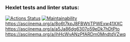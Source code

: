 ### Hexlet tests and linter status:
[![Actions Status](https://github.com/ILYA9090/frontend-project-44/workflows/hexlet-check/badge.svg)](https://github.com/ILYA9090/frontend-project-44/actions)
[![Maintainability](https://api.codeclimate.com/v1/badges/fa4a018621bbe9ba6a0c/maintainability)](https://codeclimate.com/github/ILYA9090/frontend-project-44/maintainability)
 https://asciinema.org/a/8o6t7kpJ8FBWtiTPWExw41XXC
 https://asciinema.org/a/a5Ja86dg6307o59eDk7hDtPto
  https://asciinema.org/a/ihHcWvANzPfARDm0MndtdVZwq